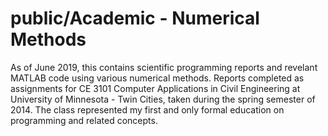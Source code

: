 # public/Academic - Numerical Methods
As of June 2019, this contains scientific programming reports and revelant MATLAB code using various numerical methods. Reports completed as assignments for CE 3101 Computer Applications in Civil Engineering at University of Minnesota - Twin Cities, taken during the spring semester of 2014.  The class represented my first and only formal education on programming and related concepts.
